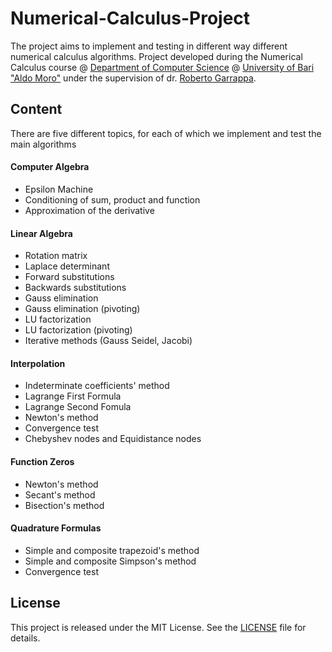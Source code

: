 # Numerical-Calculus-Project
The project aims to implement and testing in different way different numerical calculus algorithms. Project developed during the Numerical Calculus course @ [Department of Computer Science](https://www.uniba.it/ricerca/dipartimenti/informatica) @ [University of Bari "Aldo Moro"](http://www.uniba.it/) under the supervision of dr. [Roberto Garrappa](https://www.dm.uniba.it/members/garrappa).
## Content
There are five different topics, for each of which we implement and test the main algorithms
#### Computer Algebra
* Epsilon Machine
* Conditioning of sum, product and function
* Approximation of the derivative
#### Linear Algebra
* Rotation matrix
* Laplace determinant
* Forward substitutions
* Backwards substitutions
* Gauss elimination 
* Gauss elimination (pivoting)
* LU factorization
* LU factorization (pivoting)
* Iterative methods (Gauss Seidel, Jacobi)
#### Interpolation
* Indeterminate coefficients' method
* Lagrange First Formula
* Lagrange Second Fomula
* Newton's method
* Convergence test
* Chebyshev nodes and Equidistance nodes
#### Function Zeros
* Newton's method
* Secant's method
* Bisection's method

#### Quadrature Formulas
* Simple and composite trapezoid's method
* Simple and composite Simpson's method
* Convergence test
## License
This project is released under the MIT License. See the [LICENSE](LICENSE) file for details.
